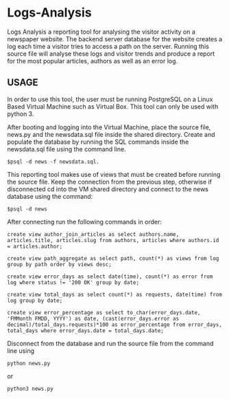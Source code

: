 # Logs-Analysis

Logs Analysis a reporting tool for analysing the visitor activity on a newspaper website. The backend server database for the website creates a log each time a visitor tries to access a path on the server. Running this source file will analyse these logs and visitor trends and produce a report for the most popular articles, authors as well as an error log.
## USAGE
In order to use this tool, the user must be running PostgreSQL on a Linux Based Virtual Machine such as Virtual Box. This tool can only be used with python 3.

After booting and logging into the Virtual Machine, place the source file, news.py and the newsdata.sql file inside the shared directory. Create and populate the database by running the SQL commands inside the newsdata.sql file using the command line.

```
$psql -d news -f newsdata.sql.
```

This reporting tool makes use of views that must be created before running the source file. Keep the connection from the previous step, otherwise if disconnected cd into the VM shared directory and connect to the news database using the command:

```
$psql -d news
```

After connecting run the following commands in order:
```
create view author_join_articles as select authors.name, articles.title, articles.slug from authors, articles where authors.id = articles.author;
```

```
create view path_aggregate as select path, count(*) as views from log group by path order by views desc;
```

```
create view error_days as select date(time), count(*) as error from log where status != '200 OK' group by date;
```

```
create view total_days as select count(*) as requests, date(time) from log group by date;
```

```
create view error_percentage as select to_char(error_days.date, 'FMMonth FMDD, YYYY') as date, (cast(error_days.error as decimal)/total_days.requests)*100 as error_percentage from error_days, total_days where error_days.date = total_days.date;
```

Disconnect from the database and run the source file from the command line using
```
python news.py
```
or
```
python3 news.py
```
